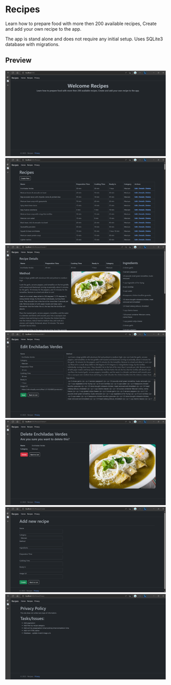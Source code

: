 # Recipes

Learn how to prepare food with more then 200 available recipes, Create and add your own recipe to the app.

The app is stand alone and does not require any initial setup. Uses SQLite3 database with migrations.

## Preview

![](previews/preview-home.png)
![](previews/preview-list.png)
![](previews/preview-details.png)
![](previews/preview-edit.png)
![](previews/preview-delete.png)
![](previews/preview-create.png)
![](previews/preview-policy.png)
